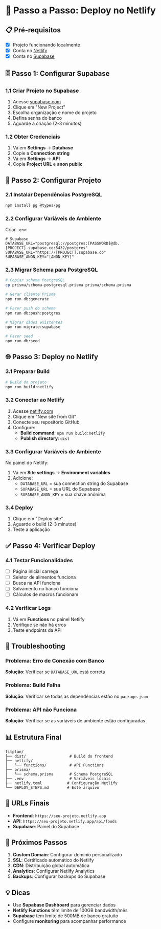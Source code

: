 # 🚀 Passo a Passo: Deploy no Netlify

## 📋 Pré-requisitos

- [x] Projeto funcionando localmente
- [x] Conta no [Netlify](https://netlify.com)
- [x] Conta no [Supabase](https://supabase.com)

## 🗄️ Passo 1: Configurar Supabase

### 1.1 Criar Projeto no Supabase

1. Acesse [supabase.com](https://supabase.com)
2. Clique em "New Project"
3. Escolha organização e nome do projeto
4. Defina senha do banco
5. Aguarde a criação (2-3 minutos)

### 1.2 Obter Credenciais

1. Vá em **Settings** → **Database**
2. Copie a **Connection string**
3. Vá em **Settings** → **API**
4. Copie **Project URL** e **anon public**

## 🔧 Passo 2: Configurar Projeto

### 2.1 Instalar Dependências PostgreSQL

```bash
npm install pg @types/pg
```

### 2.2 Configurar Variáveis de Ambiente

Criar `.env`:

```env
# Supabase
DATABASE_URL="postgresql://postgres:[PASSWORD]@db.[PROJECT].supabase.co:5432/postgres"
SUPABASE_URL="https://[PROJECT].supabase.co"
SUPABASE_ANON_KEY="[ANON_KEY]"
```

### 2.3 Migrar Schema para PostgreSQL

```bash
# Copiar schema PostgreSQL
cp prisma/schema-postgresql.prisma prisma/schema.prisma

# Gerar cliente Prisma
npm run db:generate

# Fazer push do schema
npm run db:push:postgres

# Migrar dados existentes
npm run migrate:supabase

# Fazer seed
npm run db:seed
```

## 🌐 Passo 3: Deploy no Netlify

### 3.1 Preparar Build

```bash
# Build do projeto
npm run build:netlify
```

### 3.2 Conectar ao Netlify

1. Acesse [netlify.com](https://netlify.com)
2. Clique em "New site from Git"
3. Conecte seu repositório GitHub
4. Configure:
   - **Build command**: `npm run build:netlify`
   - **Publish directory**: `dist`

### 3.3 Configurar Variáveis de Ambiente

No painel do Netlify:

1. Vá em **Site settings** → **Environment variables**
2. Adicione:
   - `DATABASE_URL` = sua connection string do Supabase
   - `SUPABASE_URL` = sua URL do Supabase
   - `SUPABASE_ANON_KEY` = sua chave anônima

### 3.4 Deploy

1. Clique em "Deploy site"
2. Aguarde o build (2-3 minutos)
3. Teste a aplicação

## ✅ Passo 4: Verificar Deploy

### 4.1 Testar Funcionalidades

- [ ] Página inicial carrega
- [ ] Seletor de alimentos funciona
- [ ] Busca na API funciona
- [ ] Salvamento no banco funciona
- [ ] Cálculos de macros funcionam

### 4.2 Verificar Logs

1. Vá em **Functions** no painel Netlify
2. Verifique se não há erros
3. Teste endpoints da API

## 🔧 Troubleshooting

### Problema: Erro de Conexão com Banco

**Solução**: Verificar se `DATABASE_URL` está correta

### Problema: Build Falha

**Solução**: Verificar se todas as dependências estão no `package.json`

### Problema: API não Funciona

**Solução**: Verificar se as variáveis de ambiente estão configuradas

## 📊 Estrutura Final

```
fitplan/
├── dist/                   # Build do frontend
├── netlify/
│   └── functions/          # API Functions
├── prisma/
│   └── schema.prisma       # Schema PostgreSQL
├── .env                    # Variáveis locais
├── netlify.toml           # Configuração Netlify
└── DEPLOY_STEPS.md        # Este arquivo
```

## 🎯 URLs Finais

- **Frontend**: `https://seu-projeto.netlify.app`
- **API**: `https://seu-projeto.netlify.app/api/foods`
- **Supabase**: Painel do Supabase

## 🚀 Próximos Passos

1. **Custom Domain**: Configurar domínio personalizado
2. **SSL**: Certificado automático do Netlify
3. **CDN**: Distribuição global automática
4. **Analytics**: Configurar Netlify Analytics
5. **Backups**: Configurar backups do Supabase

## 💡 Dicas

- Use **Supabase Dashboard** para gerenciar dados
- **Netlify Functions** têm limite de 100GB bandwidth/mês
- **Supabase** tem limite de 500MB de banco gratuito
- Configure **monitoring** para acompanhar performance
